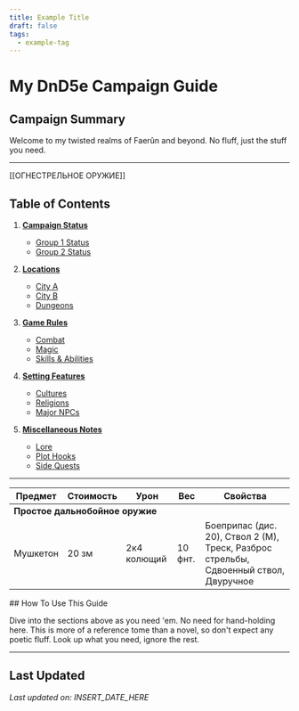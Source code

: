 ```yaml
---
title: Example Title
draft: false
tags:
  - example-tag
---
```

# My DnD5e Campaign Guide

## Campaign Summary

Welcome to my twisted realms of Faerûn and beyond. No fluff, just the stuff you need. 

---
[[ОГНЕСТРЕЛЬНОЕ ОРУЖИЕ]]
## Table of Contents

1. **[Campaign Status](obsidian://vault/YOUR_VAULT_NAME/Campaign_Status)**
    - [Group 1 Status](obsidian://vault/YOUR_VAULT_NAME/Group_1_Status)
    - [Group 2 Status](obsidian://vault/YOUR_VAULT_NAME/Group_2_Status)

2. **[Locations](obsidian://vault/YOUR_VAULT_NAME/Locations)**
    - [City A](obsidian://vault/YOUR_VAULT_NAME/City_A)
    - [City B](obsidian://vault/YOUR_VAULT_NAME/City_B)
    - [Dungeons](obsidian://vault/YOUR_VAULT_NAME/Dungeons)

3. **[Game Rules](obsidian://vault/YOUR_VAULT_NAME/Game_Rules)**
    - [Combat](obsidian://vault/YOUR_VAULT_NAME/Combat)
    - [Magic](obsidian://vault/YOUR_VAULT_NAME/Magic)
    - [Skills & Abilities](obsidian://vault/YOUR_VAULT_NAME/Skills_Abilities)

4. **[Setting Features](obsidian://vault/YOUR_VAULT_NAME/Setting_Features)**
    - [Cultures](obsidian://vault/YOUR_VAULT_NAME/Cultures)
    - [Religions](obsidian://vault/YOUR_VAULT_NAME/Religions)
    - [Major NPCs](obsidian://vault/YOUR_VAULT_NAME/Major_NPCs)

5. **[Miscellaneous Notes](obsidian://vault/YOUR_VAULT_NAME/Miscellaneous_Notes)**
    - [Lore](obsidian://vault/YOUR_VAULT_NAME/Lore)
    - [Plot Hooks](obsidian://vault/YOUR_VAULT_NAME/Plot_Hooks)
    - [Side Quests](obsidian://vault/YOUR_VAULT_NAME/Side_Quests)

---
<table> <thead> <tr> <th>Предмет</th> <th>Стоимость</th> <th>Урон</th> <th>Вес</th> <th>Свойства</th> </tr> </thead> <tbody> <tr> <td colspan="5"><b>Простое дальнобойное оружие</b></td> </tr> <tr> <td>Мушкетон</td> <td>20 зм</td> <td>2к4 колющий</td> <td>10 фнт.</td> <td>Боеприпас (дис. 20), Ствол 2 (М), Треск, Разброс стрельбы, Сдвоенный ствол, Двуручное</td> </tr> <!-- ... и так далее --> </tbody> </table>
## How To Use This Guide

Dive into the sections above as you need 'em. No need for hand-holding here. This is more of a reference tome than a novel, so don't expect any poetic fluff. Look up what you need, ignore the rest.

---

## Last Updated

*Last updated on: INSERT_DATE_HERE*
